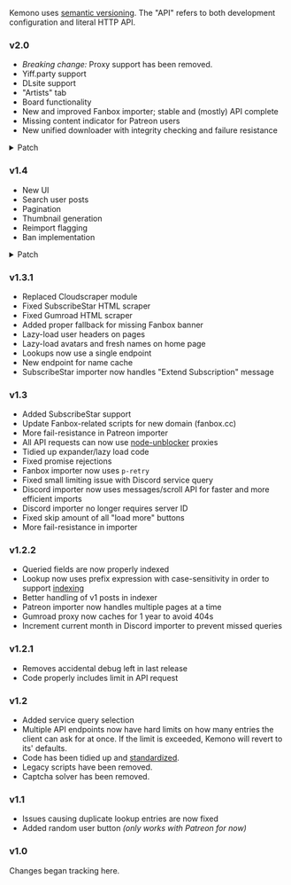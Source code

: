 Kemono uses [semantic versioning](https://semver.org/). The "API" refers to both development configuration and literal HTTP API.

### v2.0
- *Breaking change:* Proxy support has been removed.
- Yiff.party support
- DLsite support
- "Artists" tab
- Board functionality
- New and improved Fanbox importer; stable and (mostly) API complete
- Missing content indicator for Patreon users
- New unified downloader with integrity checking and failure resistance
<details>
  <summary>Patch</summary>

  - SubscribeStar dates and sorting now fixed; importer now stable
  - Pages are now server-side rendered for efficiency
  - Better handling for deleted/unavailable products in Gumroad importer
  - Discord importer now uses main download instead of proxy (which is usually lower quality)
  - Changes in thumbnail generator for reduced resource usage
  - Minor UI fixes
  - Better query indexing
  - Thumbnail generator now directly checks file contents instead of relying on naming
  - Fixed existing post query and version checking in Patreon importer
  - Whitespace is now removed from Discord channel ID string
  - Fixed Discord CSS
</details>

### v1.4
- New UI
- Search user posts
- Pagination
- Thumbnail generation
- Reimport flagging
- Ban implementation
<details>
  <summary>Patch</summary>

  - Fixed Gumroad importer
  - Fixed issue causing error when ID is not in the lookup database
  - Reworked API cache
  - Discord importer form is now combined with the main one in the UI
  - User and recent page now use Oboe.js
  - General code rewrites and cleanup
</details>

### v1.3.1
- Replaced Cloudscraper module
- Fixed SubscribeStar HTML scraper
- Fixed Gumroad HTML scraper
- Added proper fallback for missing Fanbox banner
- Lazy-load user headers on pages
- Lazy-load avatars and fresh names on home page
- Lookups now use a single endpoint
- New endpoint for name cache
- SubscribeStar importer now handles "Extend Subscription" message

### v1.3
- Added SubscribeStar support
- Update Fanbox-related scripts for new domain (fanbox.cc)
- More fail-resistance in Patreon importer
- All API requests can now use [node-unblocker](https://github.com/nfriedly/node-unblocker) proxies
- Tidied up expander/lazy load code
- Fixed promise rejections
- Fanbox importer now uses `p-retry`
- Fixed small limiting issue with Discord service query
- Discord importer now uses messages/scroll API for faster and more efficient imports
- Discord importer no longer requires server ID
- Fixed skip amount of all "load more" buttons
- More fail-resistance in importer

### v1.2.2
- Queried fields are now properly indexed
- Lookup now uses prefix expression with case-sensitivity in order to support [indexing](https://docs.mongodb.com/manual/reference/operator/query/regex/#index-use)
- Better handling of v1 posts in indexer
- Patreon importer now handles multiple pages at a time
- Gumroad proxy now caches for 1 year to avoid 404s
- Increment current month in Discord importer to prevent missed queries

### v1.2.1
- Removes accidental debug left in last release
- Code properly includes limit in API request

### v1.2
- Added service query selection
- Multiple API endpoints now have hard limits on how many entries the client can ask for at once. If the limit is exceeded, Kemono will revert to its' defaults.
- Code has been tidied up and [standardized](https://github.com/standard/semistandard).
- Legacy scripts have been removed.
- Captcha solver has been removed.

### v1.1
- Issues causing duplicate lookup entries are now fixed
- Added random user button *(only works with Patreon for now)*

### v1.0
Changes began tracking here.